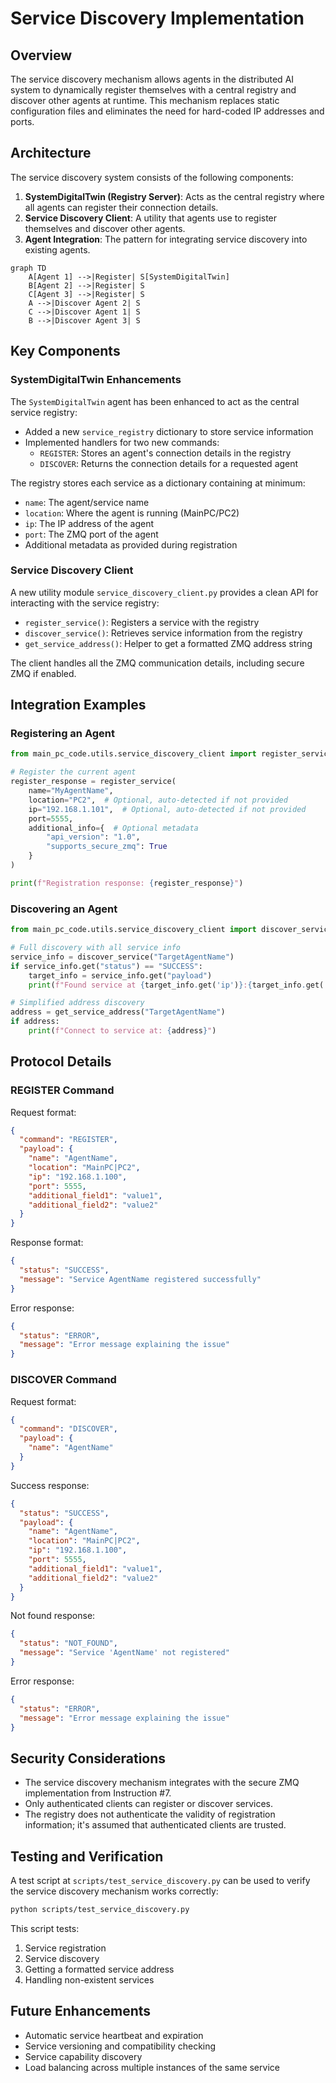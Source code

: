 # Service Discovery Implementation

## Overview

The service discovery mechanism allows agents in the distributed AI system to dynamically register themselves with a central registry and discover other agents at runtime. This mechanism replaces static configuration files and eliminates the need for hard-coded IP addresses and ports.

## Architecture

The service discovery system consists of the following components:

1. **SystemDigitalTwin (Registry Server)**: Acts as the central registry where all agents can register their connection details.
2. **Service Discovery Client**: A utility that agents use to register themselves and discover other agents.
3. **Agent Integration**: The pattern for integrating service discovery into existing agents.

```mermaid
graph TD
    A[Agent 1] -->|Register| S[SystemDigitalTwin]
    B[Agent 2] -->|Register| S
    C[Agent 3] -->|Register| S
    A -->|Discover Agent 2| S
    C -->|Discover Agent 1| S
    B -->|Discover Agent 3| S
```

## Key Components

### SystemDigitalTwin Enhancements

The `SystemDigitalTwin` agent has been enhanced to act as the central service registry:

- Added a new `service_registry` dictionary to store service information
- Implemented handlers for two new commands:
  - `REGISTER`: Stores an agent's connection details in the registry
  - `DISCOVER`: Returns the connection details for a requested agent

The registry stores each service as a dictionary containing at minimum:
- `name`: The agent/service name
- `location`: Where the agent is running (MainPC/PC2)
- `ip`: The IP address of the agent
- `port`: The ZMQ port of the agent
- Additional metadata as provided during registration

### Service Discovery Client

A new utility module `service_discovery_client.py` provides a clean API for interacting with the service registry:

- `register_service()`: Registers a service with the registry
- `discover_service()`: Retrieves service information from the registry
- `get_service_address()`: Helper to get a formatted ZMQ address string

The client handles all the ZMQ communication details, including secure ZMQ if enabled.

## Integration Examples

### Registering an Agent

```python
from main_pc_code.utils.service_discovery_client import register_service

# Register the current agent
register_response = register_service(
    name="MyAgentName",
    location="PC2",  # Optional, auto-detected if not provided
    ip="192.168.1.101",  # Optional, auto-detected if not provided
    port=5555,
    additional_info={  # Optional metadata
        "api_version": "1.0",
        "supports_secure_zmq": True
    }
)

print(f"Registration response: {register_response}")
```

### Discovering an Agent

```python
from main_pc_code.utils.service_discovery_client import discover_service, get_service_address

# Full discovery with all service info
service_info = discover_service("TargetAgentName")
if service_info.get("status") == "SUCCESS":
    target_info = service_info.get("payload")
    print(f"Found service at {target_info.get('ip')}:{target_info.get('port')}")

# Simplified address discovery
address = get_service_address("TargetAgentName")
if address:
    print(f"Connect to service at: {address}")
```

## Protocol Details

### REGISTER Command

Request format:
```json
{
  "command": "REGISTER",
  "payload": {
    "name": "AgentName",
    "location": "MainPC|PC2",
    "ip": "192.168.1.100",
    "port": 5555,
    "additional_field1": "value1",
    "additional_field2": "value2"
  }
}
```

Response format:
```json
{
  "status": "SUCCESS",
  "message": "Service AgentName registered successfully"
}
```

Error response:
```json
{
  "status": "ERROR",
  "message": "Error message explaining the issue"
}
```

### DISCOVER Command

Request format:
```json
{
  "command": "DISCOVER",
  "payload": {
    "name": "AgentName"
  }
}
```

Success response:
```json
{
  "status": "SUCCESS",
  "payload": {
    "name": "AgentName",
    "location": "MainPC|PC2",
    "ip": "192.168.1.100",
    "port": 5555,
    "additional_field1": "value1",
    "additional_field2": "value2"
  }
}
```

Not found response:
```json
{
  "status": "NOT_FOUND",
  "message": "Service 'AgentName' not registered"
}
```

Error response:
```json
{
  "status": "ERROR",
  "message": "Error message explaining the issue"
}
```

## Security Considerations

- The service discovery mechanism integrates with the secure ZMQ implementation from Instruction #7.
- Only authenticated clients can register or discover services.
- The registry does not authenticate the validity of registration information; it's assumed that authenticated clients are trusted.

## Testing and Verification

A test script at `scripts/test_service_discovery.py` can be used to verify the service discovery mechanism works correctly:

```bash
python scripts/test_service_discovery.py
```

This script tests:
1. Service registration
2. Service discovery
3. Getting a formatted service address
4. Handling non-existent services

## Future Enhancements

- Automatic service heartbeat and expiration
- Service versioning and compatibility checking
- Service capability discovery
- Load balancing across multiple instances of the same service 